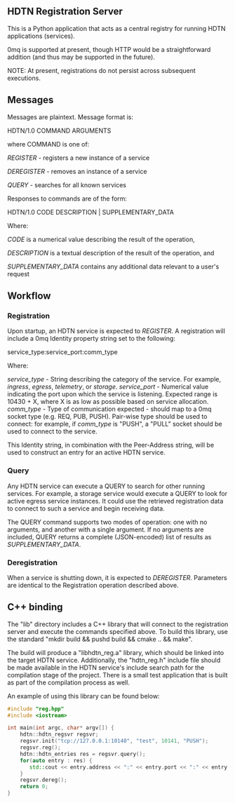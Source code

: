 ## HDTN Registration Server

This is a Python application that acts as a central registry for running HDTN applications (services).  

0mq is supported at present, though HTTP would be a straightforward addition (and thus may be supported in the future).

NOTE: At present, registrations do not persist across subsequent executions.

## Messages

Messages are plaintext.  Message format is:

HDTN/1.0 COMMAND ARGUMENTS

where COMMAND is one of:

_REGISTER_ - registers a new instance of a service

_DEREGISTER_ - removes an instance of a service

_QUERY_ - searches for all known services

Responses to commands are of the form:

HDTN/1.0 CODE DESCRIPTION | SUPPLEMENTARY_DATA

Where:

_CODE_ is a numerical value describing the result of the operation,

_DESCRIPTION_ is a textual description of the result of the operation, and

_SUPPLEMENTARY\_DATA_ contains any additional data relevant to a user's request

## Workflow

### Registration

Upon startup, an HDTN service is expected to _REGISTER_.  A registration will include a 0mq Identity property string set to the following:

service_type:service_port:comm_type

Where:

_service\_type_ - String describing the category of the service.  For example, _ingress_, _egress_, _telemetry_, or _storage_.
_service\_port_ - Numerical value indicating the port upon which the service is listening.  Expected range is 10430 + X, where X is as low as possible based on service allocation.
_comm\_type_ - Type of communication expected - should map to a 0mq socket type (e.g. REQ, PUB, PUSH).  Pair-wise type should be used to connect: for example, if _comm\_type_ is "PUSH", a "PULL" socket should be used to connect to the service.

This Identity string, in combination with the Peer-Address string, will be used to construct an entry for an active HDTN service.

### Query

Any HDTN service can execute a QUERY to search for other running services.  For example, a storage service would execute a QUERY to look for active egress service instances.  It could use the retrieved registration data to connect to such a service and begin receiving data.

The QUERY command supports two modes of operation: one with no arguments, and another with a single argument.  If no arguments are included, QUERY returns a complete (JSON-encoded) list of results as _SUPPLEMENTARY\_DATA_.

### Deregistration

When a service is shutting down, it is expected to _DEREGISTER_.  Parameters are identical to the Registration operation described above.

## C++ binding

The "lib" directory includes a C++ library that will connect to the registration server and execute the commands specified above.  To build
this library, use the standard "mkdir build && pushd build && cmake .. && make".  

The build will produce a "libhdtn_reg.a" library, which should be linked into the target HDTN service.  Additionally, the "hdtn_reg.h" include file should be made available in the HDTN service's include search path for the compilation stage of the project.  There is a small test application that is built as part of the compilation process as well.

An example of using this library can be found below:

```c++
#include "reg.hpp"
#include <iostream>

int main(int argc, char* argv[]) {
    hdtn::hdtn_regsvr regsvr;
    regsvr.init("tcp://127.0.0.1:10140", "test", 10141, "PUSH");
    regsvr.reg();
    hdtn::hdtn_entries res = regsvr.query();
    for(auto entry : res) {
       std::cout << entry.address << ":" << entry.port << ":" << entry.mode << std::endl;
    }
    regsvr.dereg();
    return 0;
}
```
